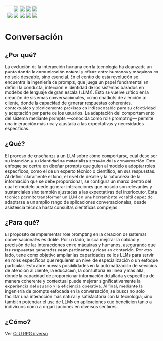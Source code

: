 <div align=right>

|[![](https://img.shields.io/badge/-Inicio-FFF?style=flat&logo=Emlakjet&logoColor=black)](/README.md) [![](https://img.shields.io/badge/-Introducción-FFF?style=flat&logo=abbrobotstudio&logoColor=black)](/documentos/intro.md) [![](https://img.shields.io/badge/-Modelos_de_lenguaje-FFF?style=flat&logo=LiveChat&logoColor=black)](/documentos/LLMs.md) [![](https://img.shields.io/badge/-Panorámica-FFF?style=flat&logo=openstreetmap&logoColor=black)](/documentos/panoramica.md)<br>  [![](https://img.shields.io/badge/-Prompts-FFF?style=flat&logo=Proton&logoColor=black)](/documentos/prompts/README.md) [![](https://img.shields.io/badge/-Ing,_de_prompts-FFF?style=flat&logo=googleearthengine&logoColor=black)](/documentos/ingenieriaDePrompts/README.md) [![](https://img.shields.io/badge/-Patrones-FFF?style=flat&logo=textpattern&logoColor=black)](/documentos/ingenieriaDePrompts/patrones/README.md) [![](https://img.shields.io/badge/8vP-FFF?style=flat&logo=v8&logoColor=black)](/documentos/prompts/mejoresPracticas/8virtudesDelPrompting.md) [![](https://img.shields.io/badge/-Casos_de_uso-FFF?style=flat&logo=gitbook&logoColor=black)](/documentos/casosDeUso/README.md)|
|-:|

</div>

# Conversación

## ¿Por qué?

La evolución de la interacción humana con la tecnología ha alcanzado un punto donde la comunicación natural y eficaz entre humanos y máquinas es no solo deseable, sino esencial. En el centro de esta revolución se encuentra la ingeniería de prompts, que juega un papel fundamental en definir la conducta, intención e identidad de los sistemas basados en modelos de lenguaje de gran escala (LLMs). Esto se vuelve crítico en la creación de sistemas conversacionales, como chatbots de atención al cliente, donde la capacidad de generar respuestas coherentes, contextuales y técnicamente precisas es indispensable para su efectividad y aceptación por parte de los usuarios. La adaptación del comportamiento del sistema mediante prompts —conocida como role prompting— permite una interacción más rica y ajustada a las expectativas y necesidades específicas.

## ¿Qué?

El proceso de enseñanza a un LLM sobre cómo comportarse, cuál debe ser su intención y su identidad se materializa a través de la conversación. Este enfoque se centra en diseñar prompts que guíen al modelo a adoptar roles específicos, como el de un experto técnico o científico, en sus respuestas. Al definir claramente el tono, el nivel de detalle y la naturaleza de la información que se debe proporcionar, se configura un marco dentro del cual el modelo puede generar interacciones que no solo son relevantes y sustanciales sino también ajustadas a las expectativas del interlocutor. Esta técnica permite transformar un LLM en una herramienta versátil capaz de adaptarse a un amplio rango de aplicaciones conversacionales, desde asistencia técnica hasta consultas científicas complejas.

## ¿Para qué?

El propósito de implementar role prompting en la creación de sistemas conversacionales es doble. Por un lado, busca mejorar la calidad y precisión de las interacciones entre máquinas y humanos, asegurando que las respuestas generadas sean pertinentes y ricas en contenido. Por otro lado, tiene como objetivo ampliar las capacidades de los LLMs para servir en roles específicos que requieren un nivel de especialización o un enfoque particular. Esto abre nuevas posibilidades en la automatización de servicios de atención al cliente, la educación, la consultoría en línea y más allá, donde la capacidad de proporcionar información detallada y específica de manera coherente y contextual puede mejorar significativamente la experiencia del usuario y la eficiencia operativa. Al final, mediante la ingeniería de prompts enfocada en la conversación, se busca no solo facilitar una interacción más natural y satisfactoria con la tecnología, sino también potenciar el uso de LLMs en aplicaciones que beneficien tanto a individuos como a organizaciones en diversos sectores.


## ¿Cómo?

Ver [CdU RPG inverso](/documentos/casosDeUso/rpgInverso.md)
